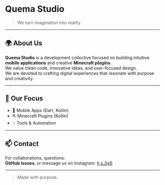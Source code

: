 # Quema Studio

> We turn imagination into reality

---

## 🌍 About Us

**Quema Studio** is a development collective focused on building intuitive **mobile applications** and creative **Minecraft plugins**.  
We value clean code, innovative ideas, and user-focused design.  
We are devoted to crafting digital experiences that resonate with purpose and creativity.

---

## 🔧 Our Focus

- 📱 Mobile Apps (Dart, Kotlin)
- ⛏️ Minecraft Plugins (Kotlin)
- 💡 Tools & Automation

---

## 📫 Contact

For collaborations, questions:  
**GitHub Issues**, or message us on Instagram: [h.s_0x6](https://www.instagram.com/h.s_0x6) 

---

> Made with purpose. 
<!--

**Here are some ideas to get you started:**

🙋‍♀️ A short introduction - what is your organization all about?
🌈 Contribution guidelines - how can the community get involved?
👩‍💻 Useful resources - where can the community find your docs? Is there anything else the community should know?
🍿 Fun facts - what does your team eat for breakfast?
🧙 Remember, you can do mighty things with the power of [Markdown](https://docs.github.com/github/writing-on-github/getting-started-with-writing-and-formatting-on-github/basic-writing-and-formatting-syntax)
-->
